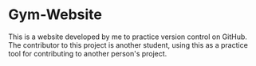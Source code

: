 # Gym-Website

This is a website developed by me to practice version control on GitHub. The contributor to this project is another student, using this as a practice tool for contributing to another person's project. 
